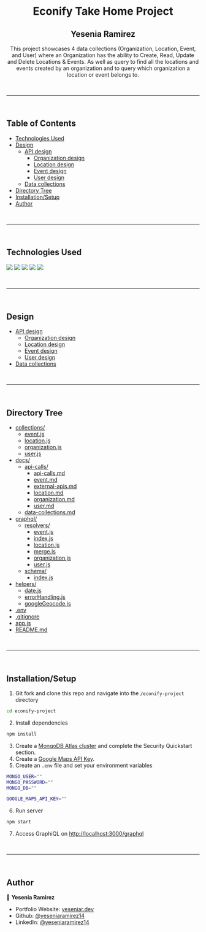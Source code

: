 <h1 align="center">Econify Take Home Project</h1>

<h2 align="center"> Yesenia Ramirez </h2>

<p align="center">This project showcases 4 data collections (Organization, Location, Event, and User) where an Organization has the ability to Create, Read, Update and Delete Locations & Events. As well as query to find all the locations and events created by an organization and to query which organization a location or event belongs to.</p>

<br>
<hr>
<br>

## Table of Contents 
- [Technologies Used](#technologies-used)
- [Design](#design)
    - [API design](docs/api-calls/api-calls.md)
        - [Organization design](docs/api-calls/organization.md)
        - [Location design](docs/api-calls/location.md)
        - [Event design](docs/api-calls/event.md)
        - [User design](docs/api-calls/user.md)
    - [Data collections](docs/data-collections.md)
- [Directory Tree](#directory-tree)
- [Installation/Setup](#installationsetup)
- [Author](#author)

<br>
<hr>
<br>

## Technologies Used 
<img src="https://img.shields.io/badge/JavaScript-323330?style=for-the-badge&logo=javascript&logoColor=F7DF1E"> <img src="https://img.shields.io/badge/Node.js-339933?style=for-the-badge&logo=nodedotjs&logoColor=white"> <img src="https://img.shields.io/badge/Express.js-000000?style=for-the-badge&logo=express&logoColor=white"> <img src="https://img.shields.io/badge/MongoDB-4EA94B?style=for-the-badge&logo=mongodb&logoColor=white"> <img src="https://img.shields.io/badge/GraphQl-E10098?style=for-the-badge&logo=graphql&logoColor=white"> 

<br>
<hr>
<br>

## Design
- [API design](docs/api-calls/api-calls.md)
    - [Organization design](docs/api-calls/organization.md)
    - [Location design](docs/api-calls/location.md)
    - [Event design](docs/api-calls/event.md)
    - [User design](docs/api-calls//user.md)
- [Data collections](docs/data-collections.md)

<br>
<hr>
<br>

## Directory Tree
* [collections/](./collections/)
    * [event.js](./collections/event.js)
    * [location.js](./collections/location.js)
    * [organization.js](./collections/organization.js)
    * [user.js](./collections/user.js)
* [docs/](./docs)
    * [api-calls/](./docs/api-calls/)
        * [api-calls.md](./docs/api-calls/api-calls.md)
        * [event.md](./docs/api-calls/event.md)
        * [external-apis.md](./docs/api-calls/external-apis.md)
        * [location.md](./docs/api-calls/location.md)
        * [organization.md](./docs/api-calls/organization.md)
        * [user.md](./docs/api-calls/user.md)
    * [data-collections.md](./docs/data-collections.md)
* [graphql/](./graphql)
    * [resolvers/](./graphql/resolvers)
        * [event.js](./graphql/resolvers/event.js)
        * [index.js](./graphql/resolvers/index.js)
        * [location.js](./graphql/resolvers/location.js)
        * [merge.js](./graphql/resolvers/merge.js)
        * [organization.js](./graphql/resolvers/organization.js)
        * [user.js](./graphql/resolvers/user.js)
    * [schema/](./graphql/schema)
        * [index.js](./graphql/schema/index.js)
* [helpers/](./helpers)
    * [date.js](./helpers/date.js)
    * [errorHandling.js](./helpers/errorHandling.js)
    * [googleGeocode.js](./helpers/googleGeocode.js)
* [.env](.env)
* [.gitignore](.gitignore)
* [app.js](./app.js)
* [README.md](./README.md)

<br>
<hr>
<br>

## Installation/Setup
1. Git fork and clone this repo and navigate into the ```/econify-project``` directory
```sh
cd econify-project
```
2. Install dependencies 
```sh
npm install
```
3. Create a [MongoDB Atlas cluster](https://www.mongodb.com/cloud/atlas/register) and complete the Security Quickstart section.
4. Create a [Google Maps API Key](https://developers.google.com/maps/documentation/javascript/get-api-key).
5. Create an ```.env``` file and set your environment variables
```sh
MONGO_USER=""
MONGO_PASSWORD=""
MONGO_DB=""

GOOGLE_MAPS_API_KEY=""
```
6. Run server 
```sh
npm start
```

7. Access GraphiQL on [http://localhost:3000/graphql](http://localhost:3000/graphql)

<br>
<hr>
<br>

## Author

👤 **Yesenia Ramirez**

* Portfolio Website: [yeseniar.dev](https://www.yeseniar.dev)
* Github: [@yeseniaramirez14](https://github.com/yeseniaramirez14)
* LinkedIn: [@yeseniaramirez14](https://linkedin.com/in/yeseniaramirez14)
